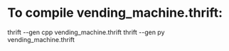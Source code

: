 # To compile vending_machine.thrift:

thrift --gen cpp vending_machine.thrift
thrift --gen py vending_machine.thrift
